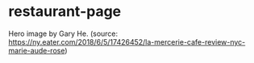 # restaurant-page
Hero image by Gary He. (source: https://ny.eater.com/2018/6/5/17426452/la-mercerie-cafe-review-nyc-marie-aude-rose)